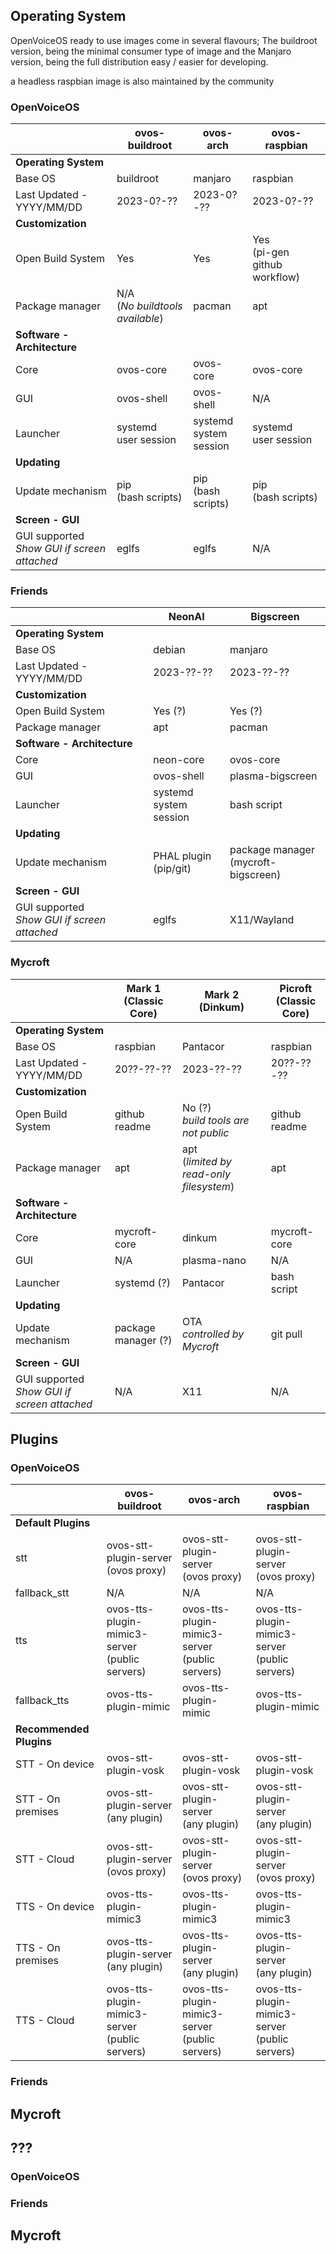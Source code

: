 

## Operating System

OpenVoiceOS ready to use images come in several flavours;
The buildroot version, being the minimal consumer type of image and the Manjaro version, being the full distribution easy / easier for developing.

a headless raspbian image is also maintained by the community

### OpenVoiceOS

|                                                | ovos-buildroot                     | ovos-arch                 | ovos-raspbian                   |
|------------------------------------------------|------------------------------------|---------------------------|---------------------------------|
| **Operating System**                           |                                    |                           |                                 |
| Base OS                                        | buildroot                          | manjaro                   | raspbian                        |
| Last Updated - YYYY/MM/DD                      | 2023-0?-??                         | 2023-0?-??                | 2023-0?-??                      |
| **Customization**                              |                                    |                           |                                 |
| Open Build System                              | Yes                                | Yes                       | Yes<br>(pi-gen github workflow) |
| Package manager                                | N/A<br>(*No buildtools available*) | pacman                    | apt                             |
| **Software - Architecture**                    |                                    |                           |                                 |
| Core                                           | ovos-core                          | ovos-core                 | ovos-core                       |
| GUI                                            | ovos-shell                         | ovos-shell                | N/A                             |
| Launcher                                       | systemd<br>user session            | systemd<br>system session | systemd<br>user session         |
| **Updating**                                   |                                    |                           |                                 |
| Update mechanism                               | pip<br>(bash scripts)              | pip<br>(bash scripts)     | pip<br>(bash scripts)           |
| **Screen - GUI**                               |                                    |                           |                                 |
| GUI supported<br>*Show GUI if screen attached* | eglfs                              | eglfs                     | N/A                             |


### Friends

|                                                | NeonAI                    | Bigscreen                              |
|------------------------------------------------|---------------------------|----------------------------------------|
| **Operating System**                           |                           |                                        |
| Base OS                                        | debian                    | manjaro                                |
| Last Updated - YYYY/MM/DD                      | 2023-??-??                | 2023-??-??                             |
| **Customization**                              |                           |                                        |
| Open Build System                              | Yes (?)                   | Yes (?)                                |
| Package manager                                | apt                       | pacman                                 |
| **Software - Architecture**                    |                           |                                        |
| Core                                           | neon-core                 | ovos-core                              |
| GUI                                            | ovos-shell                | plasma-bigscreen                       |
| Launcher                                       | systemd<br>system session | bash script                            |
| **Updating**                                   |                           |                                        |
| Update mechanism                               | PHAL plugin<br>(pip/git)  | package manager<br>(mycroft-bigscreen) |
| **Screen - GUI**                               |                           |                                        |
| GUI supported<br>*Show GUI if screen attached* | eglfs                     | X11/Wayland                            |


### Mycroft

|                                                | Mark 1<br>(Classic Core) | Mark 2<br>(Dinkum)                         | Picroft<br>(Classic Core) |
|------------------------------------------------|--------------------------|--------------------------------------------|---------------------------|
| **Operating System**                           |                          |                                            |                           |
| Base OS                                        | raspbian                 | Pantacor                                   | raspbian                  |
| Last Updated - YYYY/MM/DD                      | 20??-??-??               | 2023-??-??                                 | 20??-??-??                |
| **Customization**                              |                          |                                            |                           |
| Open Build System                              | github readme            | No (?)<br>*build tools are not public*     | github readme             |
| Package manager                                | apt                      | apt<br>(*limited by read-only filesystem*) | apt                       |
| **Software - Architecture**                    |                          |                                            |                           |
| Core                                           | mycroft-core             | dinkum                                     | mycroft-core              |
| GUI                                            | N/A                      | plasma-nano                                | N/A                       |
| Launcher                                       | systemd (?)              | Pantacor                                   | bash script               |
| **Updating**                                   |                          |                                            |                           |
| Update mechanism                               | package manager (?)      | OTA<br>*controlled by Mycroft*             | git pull                  |
| **Screen - GUI**                               |                          |                                            |                           |
| GUI supported<br>*Show GUI if screen attached* | N/A                      | X11                                        | N/A                       |


## Plugins

### OpenVoiceOS

|                         | ovos-buildroot                                    | ovos-arch                                         | ovos-raspbian                                     |
|-------------------------|---------------------------------------------------|---------------------------------------------------|---------------------------------------------------|
| **Default Plugins**     |                                                   |                                                   |                                                   |
| stt                     | ovos-stt-plugin-server<br>(ovos proxy)            | ovos-stt-plugin-server<br>(ovos proxy)            | ovos-stt-plugin-server<br>(ovos proxy)            |
| fallback_stt            | N/A                                               | N/A                                               | N/A                                               |
| tts                     | ovos-tts-plugin-mimic3-server<br>(public servers) | ovos-tts-plugin-mimic3-server<br>(public servers) | ovos-tts-plugin-mimic3-server<br>(public servers) |
| fallback_tts            | ovos-tts-plugin-mimic                             | ovos-tts-plugin-mimic                             | ovos-tts-plugin-mimic                             |
| **Recommended Plugins** |                                                   |                                                   |                                                   |
| STT - On device         | ovos-stt-plugin-vosk                              | ovos-stt-plugin-vosk                              | ovos-stt-plugin-vosk                              |
| STT - On premises       | ovos-stt-plugin-server<br>(any plugin)            | ovos-stt-plugin-server<br>(any plugin)            | ovos-stt-plugin-server<br>(any plugin)            |
| STT - Cloud             | ovos-stt-plugin-server<br>(ovos proxy)            | ovos-stt-plugin-server<br>(ovos proxy)            | ovos-stt-plugin-server<br>(ovos proxy)            |
| TTS - On device         | ovos-tts-plugin-mimic3                            | ovos-tts-plugin-mimic3                            | ovos-tts-plugin-mimic3                            |
| TTS - On premises       | ovos-tts-plugin-server<br>(any plugin)            | ovos-tts-plugin-server<br>(any plugin)            | ovos-tts-plugin-server<br>(any plugin)            |
| TTS - Cloud             | ovos-tts-plugin-mimic3-server<br>(public servers) | ovos-tts-plugin-mimic3-server<br>(public servers) | ovos-tts-plugin-mimic3-server<br>(public servers) |

### Friends

## Mycroft


## ???

### OpenVoiceOS

### Friends

## Mycroft